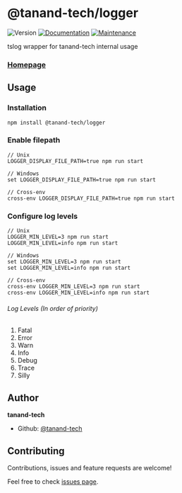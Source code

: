 # @tanand-tech/logger 
![Version](https://img.shields.io/badge/version-2.0.2-blue.svg?cacheSeconds=2592000)
[![Documentation](https://img.shields.io/badge/documentation-yes-brightgreen.svg)](https://github.com/tanand-tech/logger#readme)
[![Maintenance](https://img.shields.io/badge/Maintained%3F-yes-green.svg)](https://github.com/tanand-tech/logger/graphs/commit-activity)

tslog wrapper for tanand-tech internal usage

### [Homepage](https://github.com/tanand-tech/logger#readme)

## Usage

### Installation

```shell
npm install @tanand-tech/logger
```

### Enable filepath

```shell
// Unix
LOGGER_DISPLAY_FILE_PATH=true npm run start

// Windows
set LOGGER_DISPLAY_FILE_PATH=true npm run start

// Cross-env
cross-env LOGGER_DISPLAY_FILE_PATH=true npm run start
```

### Configure log levels

```shell
// Unix
LOGGER_MIN_LEVEL=3 npm run start
LOGGER_MIN_LEVEL=info npm run start

// Windows
set LOGGER_MIN_LEVEL=3 npm run start
set LOGGER_MIN_LEVEL=info npm run start

// Cross-env
cross-env LOGGER_MIN_LEVEL=3 npm run start
cross-env LOGGER_MIN_LEVEL=info npm run start
```

###### Log Levels (In order of priority)

1. Fatal
2. Error
3. Warn
4. Info
5. Debug
6. Trace
7. Silly

## Author

**tanand-tech**

* Github: [@tanand-tech](https://github.com/tanand-tech)

## Contributing

Contributions, issues and feature requests are welcome!

Feel free to check [issues page](https://github.com/tanand-tech/logger/issues).
